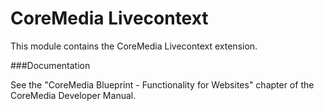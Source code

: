 CoreMedia Livecontext
=====================

This module contains the CoreMedia Livecontext extension.

###Documentation

See the "CoreMedia Blueprint - Functionality for Websites" chapter of the CoreMedia Developer Manual.
